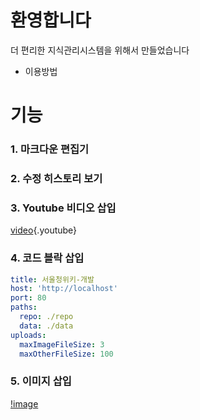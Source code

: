 <!-- TITLE: 서울청 위키 -->
<!-- SUBTITLE: 지식관리시스템 -->


# 환영합니다
더 편리한 지식관리시스템을 위해서 만들었습니다
* 이용방법

# 기능
### 1. 마크다운 편집기
### 2. 수정 히스토리 보기
### 3. Youtube 비디오 삽입

[video](https://www.youtube.com/watch?v=XbGs_qK2PQA){.youtube}

### 4. 코드 블락 삽입

```yaml
title: 서울청위키-개발
host: 'http://localhost'
port: 80
paths:
  repo: ./repo
  data: ./data
uploads:
  maxImageFileSize: 3
  maxOtherFileSize: 100
```

### 5. 이미지 삽입

[!image](http://www.lafent.com/news/data/news/img1/106710.jpg)